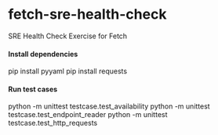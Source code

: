 # fetch-sre-health-check
SRE Health Check Exercise for Fetch

#### Install dependencies
pip install pyyaml
pip install requests

#### Run test cases
python -m unittest testcase.test_availability
python -m unittest testcase.test_endpoint_reader
python -m unittest testcase.test_http_requests
